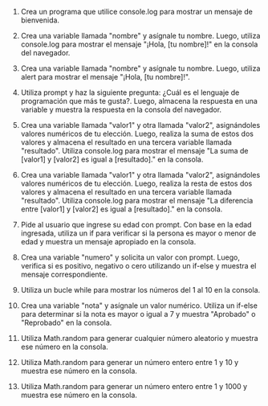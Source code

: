 1. Crea un programa que utilice console.log para mostrar un mensaje de bienvenida.

2. Crea una variable llamada "nombre" y asígnale tu nombre. Luego, utiliza console.log para mostrar el mensaje "¡Hola, [tu nombre]!" en la consola del navegador.

3. Crea una variable llamada "nombre" y asígnale tu nombre. Luego, utiliza alert para mostrar el mensaje "¡Hola, [tu nombre]!".

4. Utiliza prompt y haz la siguiente pregunta: ¿Cuál es el lenguaje de programación que más te gusta?. Luego, almacena la respuesta en una variable y muestra la respuesta en la consola del navegador.

5. Crea una variable llamada "valor1" y otra llamada "valor2", asignándoles valores numéricos de tu elección. Luego, realiza la suma de estos dos valores y almacena el resultado en una tercera variable llamada "resultado". Utiliza console.log para mostrar el mensaje "La suma de [valor1] y [valor2] es igual a [resultado]." en la consola.

6. Crea una variable llamada "valor1" y otra llamada "valor2", asignándoles valores numéricos de tu elección. Luego, realiza la resta de estos dos valores y almacena el resultado en una tercera variable llamada "resultado". Utiliza console.log para mostrar el mensaje "La diferencia entre [valor1] y [valor2] es igual a [resultado]." en la consola.

7. Pide al usuario que ingrese su edad con prompt. Con base en la edad ingresada, utiliza un if para verificar si la persona es mayor o menor de edad y muestra un mensaje apropiado en la consola.

8. Crea una variable "numero" y solicita un valor con prompt. Luego, verifica si es positivo, negativo o cero utilizando un if-else y muestra el mensaje correspondiente.

9. Utiliza un bucle while para mostrar los números del 1 al 10 en la consola.

10. Crea una variable "nota" y asígnale un valor numérico. Utiliza un if-else para determinar si la nota es mayor o igual a 7 y muestra "Aprobado" o "Reprobado" en la consola.

11. Utiliza Math.random para generar cualquier número aleatorio y muestra ese número en la consola.

12. Utiliza Math.random para generar un número entero entre 1 y 10 y muestra ese número en la consola.

13. Utiliza Math.random para generar un número entero entre 1 y 1000 y muestra ese número en la consola.
